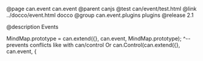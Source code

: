 @page can.event can.event
@parent canjs
@test can/event/test.html
@link ../docco/event.html docco
@group can.event.plugins plugins
@release 2.1

@description Events

MindMap.prototype = can.extend({}, can.event, MindMap.prototype);
^-- prevents conflicts like with can/control
Or can.Control(can.extend({}, can.event, {
